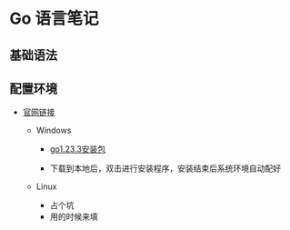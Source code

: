 # Go 语言笔记

## 基础语法



## 配置环境

* [官网链接](https://go.dev/dl/)

  * Windows

    * [go1.23.3安装包](https://go.dev/dl/go1.23.3.windows-amd64.msi)

    * 下载到本地后，双击进行安装程序，安装结束后系统环境自动配好

  * Linux

    * 占个坑
    * 用的时候来填